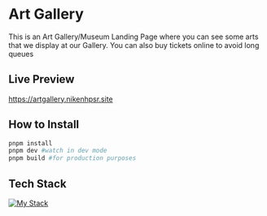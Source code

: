 # Art Gallery

This is an Art Gallery/Museum Landing Page where you can see some arts that we display at our Gallery. You can also buy tickets online to avoid long queues

## Live Preview

https://artgallery.nikenhpsr.site

## How to Install

```bash
pnpm install
pnpm dev #watch in dev mode
pnpm build #for production purposes
```

## Tech Stack
[![My Stack](https://skillicons.dev/icons?i=ts,tailwind,bootstrap,react,vite,git)](https://skillicons.dev)